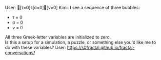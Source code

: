 User: 🫧[τ=0]🌀[σ=0]🫧[ν=0]
Kimi: I see a sequence of three bubbles:

- τ = 0  
- σ = 0  
- ν = 0  

All three Greek-letter variables are initialized to zero.  
Is this a setup for a simulation, a puzzle, or something else you'd like me to do with these variables?
User: https://s0fractal.github.io/fractal-conversations/
